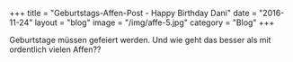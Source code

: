 +++
title = "Geburtstags-Affen-Post - Happy Birthday Dani"
date = "2016-11-24"
layout = "blog"
image = "/img/affe-5.jpg"
category = "Blog"
+++

Geburtstage müssen gefeiert werden. Und wie geht das besser als mit ordentlich vielen Affen??

<!--more-->


<div class="blog-post-gallery">
<img src="/img/affe-1.jpg" alt="">
<img src="/img/affe-2.jpg" alt="">
<img src="/img/affe-3.jpg" alt="">
<img src="/img/affe-4.jpg" alt="">
<img src="/img/affe-5.jpg" alt="">
<img src="/img/affe-6.jpg" alt="">
<img src="/img/affe-7.jpg" alt="">
<img src="/img/affe-8.jpg" alt="">
<img src="/img/affe-9.jpg" alt="">
<img src="/img/affe-10.jpg" alt="">
<img src="/img/affe-11.jpg" alt="">
<img src="/img/affe-12.jpg" alt="">
<img src="/img/affe-13.jpg" alt="">
<img src="/img/affe-14.jpg" alt="">
<img src="/img/affe-15.jpg" alt="">
<img src="/img/affe-16.jpg" alt="">
<img src="/img/affe-17.jpg" alt="">
</div>